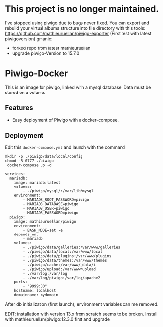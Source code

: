 # This project is no longer maintained. 

I've stopped using piwigo due to bugs never fixed. 
You can export and rebuild your virtual albums structure into file directory with this tools: https://github.com/mathieuruellan/piwigo-exporter
(First test with latest piwigoversion)
gmanic: 
- forked repo from latest mathieuruellan
- upgrade piwigo-Version to 15.7.0

# Piwigo-Docker

This is an image for piwigo, linked with a mysql database.
Data must be stored on a volume.

## Features
- Easy deployment of Piwigo with a docker-compose.

## Deployment

Edit this `docker-compose.yml` and launch with the command 

```
mkdir -p ./piwigo/data/local/config
chmod -R 0777 ./piwigo
 docker-compose up -d 
```

```
services:
  mariadb:
    image: mariadb:latest
    volumes:
        - ./piwigo/mysql/:/var/lib/mysql
    environment:
        - MARIADB_ROOT_PASSWORD=piwigo
        - MARIADB_DATABASE=piwigo
        - MARIADB_USER=piwigo
        - MARIADB_PASSWORD=piwigo
  piwigo:
    image: mathieuruellan/piwigo
    environment:
        - BASH_MODE=set -e
    depends_on:
        - mariadb
    volumes:
        - ./piwigo/data/galleries:/var/www/galleries
        - ./piwigo/data/local:/var/www/local
        - ./piwigo/data/plugins:/var/www/plugins
        - ./piwigo/data/themes:/var/www/themes
        - ./piwigo/cache:/var/www/_data/i
        - ./piwigo/upload:/var/www/upload
        - ./var/log:/var/log
        - ./var/log/piwigo:/var/log/apache2
    ports:
        - "9999:80"
    hostname: localhost
    domainname: mydomain

```

After db initialization (first launch), environment variables can me removed.


EDIT: installation with version 13.x from scratch  seems to be broken.
Install with mathieuruellan/piwigo:12.3.0 first and upgrade
